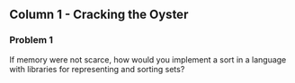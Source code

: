 ## Column 1 - Cracking the Oyster

### Problem 1
If memory were not scarce, how would you implement a sort in a language with libraries for representing and sorting sets?

